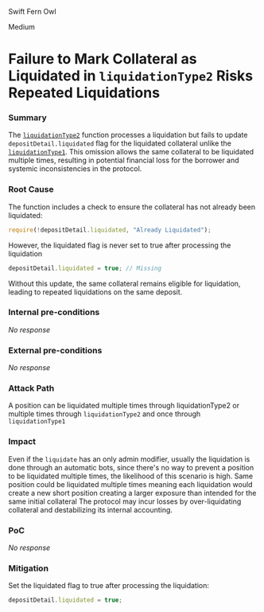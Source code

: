 Swift Fern Owl

Medium

# Failure to Mark Collateral as Liquidated in `liquidationType2` Risks Repeated Liquidations

### Summary

The [`liquidationType2`](https://github.com/sherlock-audit/2024-11-autonomint/blob/0d324e04d4c0ca306e1ae4d4c65f0cb9d681751b/Blockchain/Blockchian/contracts/Core_logic/borrowLiquidation.sol#L324) function processes a liquidation but fails to update `depositDetail.liquidated` flag for the liquidated collateral unlike the [`liquidationType1`](https://github.com/sherlock-audit/2024-11-autonomint/blob/0d324e04d4c0ca306e1ae4d4c65f0cb9d681751b/Blockchain/Blockchian/contracts/Core_logic/borrowLiquidation.sol#L174). This omission allows the same collateral to be liquidated multiple times, resulting in potential financial loss for the borrower and systemic inconsistencies in the protocol.




### Root Cause

The function includes a check to ensure the collateral has not already been liquidated:
```javascript
require(!depositDetail.liquidated, "Already Liquidated");
```
However, the liquidated flag is never set to true after processing the liquidation
```javascript
depositDetail.liquidated = true; // Missing
```
Without this update, the same collateral remains eligible for liquidation, leading to repeated liquidations on the same deposit.

### Internal pre-conditions

_No response_

### External pre-conditions

_No response_

### Attack Path

A position can be liquidated multiple times through liquidationType2 or multiple times through `liquidationType2` and once through `liquidationType1`

### Impact
Even if the `liquidate` has an only admin modifier, usually the liquidation is done through an automatic bots, since there's no way to prevent a position to be liquidated multiple times, the likelihood of this scenario is high.
Same position could be liquidated multiple times meaning each liquidation would create a new short position creating a larger exposure than intended for the same initial collateral
 The protocol may incur losses by over-liquidating collateral and destabilizing its internal accounting.


### PoC

_No response_

### Mitigation

Set the liquidated flag to true after processing the liquidation:
```javascript
depositDetail.liquidated = true;
```

